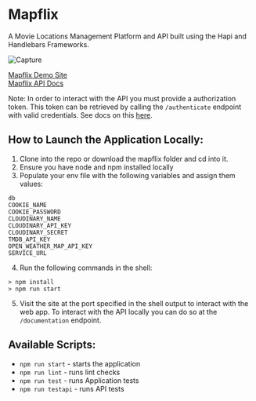 # Mapflix

A Movie Locations Management Platform and API built
using the Hapi and Handlebars Frameworks.

![Capture](https://user-images.githubusercontent.com/97189399/225677795-f2c30a65-3a79-4202-8f95-49b445170650.JPG)

[Mapflix Demo Site](https://mapflix-prod.onrender.com/)\
[Mapflix API Docs](https://mapflix-prod.onrender.com/documentation) 

Note: In order to interact with the API you must provide a authorization token. This 
token can be retrieved by calling the `/authenticate` endpoint with valid credentials. See 
docs on this [here](https://mapflix-prod.onrender.com/documentation#/api/postApiUsersAuthenticate).

## How to Launch the Application Locally:

1. Clone into the repo or download the mapflix folder and cd into it.
2. Ensure you have node and npm installed locally
3. Populate your env file with the following variables and assign them values:
```
db
COOKIE_NAME
COOKIE_PASSWORD
CLOUDINARY_NAME
CLOUDINARY_API_KEY
CLOUDINARY_SECRET
TMDB_API_KEY
OPEN_WEATHER_MAP_API_KEY
SERVICE_URL
```
4. Run the following commands in the shell:

```
> npm install
> npm run start
````

5. Visit the site at the port specified in the shell output to interact with the web app. To 
interact with the API locally you can do so at the `/documentation` endpoint.


## Available Scripts:

- `npm run start` - starts the application
- `npm run lint` - runs lint checks
- `npm run test` - runs Application tests
- `npm run testapi` - runs API tests
